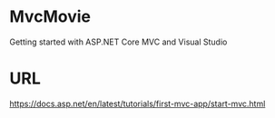 # MvcMovie
Getting started with ASP.NET Core MVC and Visual Studio

# URL
https://docs.asp.net/en/latest/tutorials/first-mvc-app/start-mvc.html